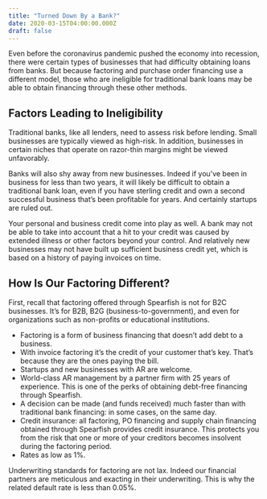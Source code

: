 ```yaml
---
title: "Turned Down By a Bank?"
date: 2020-03-15T04:00:00.000Z
draft: false
---
```


Even before the coronavirus pandemic pushed the economy into recession, there were certain types of businesses that had difficulty obtaining loans from banks. But because factoring and purchase order financing use a different model, those who are ineligible for traditional bank loans may be able to obtain financing through these other methods.

## Factors Leading to Ineligibility

Traditional banks, like all lenders, need to assess risk before lending. Small businesses are typically viewed as high-risk. In addition, businesses in certain niches that operate on razor-thin margins might be viewed unfavorably. 

Banks will also shy away from new businesses. Indeed if you’ve been in business for less than two years, it will likely be difficult to obtain a traditional bank loan, even if you have sterling credit and own a second successful business that’s been profitable for years. And certainly startups are ruled out. 

Your personal and business credit come into play as well. A bank may not be able to take into account that a hit to your credit was caused by extended illness or other factors beyond your control. And relatively new businesses may not have built up sufficient business credit yet, which is based on a history of paying invoices on time.

## How Is Our Factoring Different? 

First, recall that factoring offered through Spearfish is not for B2C businesses. It’s for B2B, B2G (business-to-government), and even for organizations such as non-profits or educational institutions. 

* Factoring is a form of business financing that doesn’t add debt to a business.
* With invoice factoring it’s the credit of your customer that’s key. That’s because they are the ones paying the bill.
* Startups and new businesses with AR are welcome.
* World-class AR management by a partner firm with 25 years of experience. This is one of the perks of obtaining debt-free financing through Spearfish.
* A decision can be made (and funds received) much faster than with traditional bank financing: in some cases, on the same day.
* Credit insurance: all factoring, PO financing and supply chain financing obtained through Spearfish provides credit insurance. This protects you from the risk that one or more of your creditors becomes insolvent during the factoring period.
* Rates as low as 1%.


Underwriting standards for factoring are not lax. Indeed our financial partners are meticulous and exacting in their underwriting. This is why the related default rate is less than 0.05%. 
